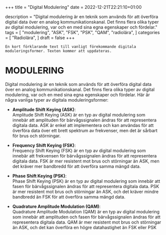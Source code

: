 +++
title = "Digital Modulering"
date = 2022-12-21T22:21:10+01:00

description = "Digital modulering är en teknik som används för att överföra digital data över en analog kommunikationskanal. Det finns flera olika typer av digital modulering, var och en med sina egna egenskaper och fördelar."
tags = [
    "modulering",
    "ASK",
    "FSK",
    "PSK",
    "QAM",
    "radiolära",
]
categories = [
    "Radiolära",
]
draft = false
+++

`En kort förklarande text till vanligt förekommande digitala moduleringsformer. Texten kommer att uppdateras.`
<!--more-->
# MODULERING  

Digital modulering är en teknik som används för att överföra digital data över en analog kommunikationskanal. Det finns flera olika typer av digital modulering, var och en med sina egna egenskaper och fördelar. Här är några vanliga typer av digitala moduleringsformer:

* **Amplitude Shift Keying (ASK)**:  
Amplitude Shift Keying (ASK) är en typ av digital modulering som innebär att amplituden för bärvågssignalen ändras för att representera digitala data. ASK är enkel att implementera och kan användas för att överföra data över ett brett spektrum av frekvenser, men det är sårbart för brus och störningar.

* **Frequency Shift Keying (FSK)**:  
Frequency Shift Keying (FSK) är en typ av digital modulering som innebär att frekvensen för bärvågssignalen ändras för att representera digitala data. FSK är mer resistent mot brus och störningar än ASK, men det kräver mer bandbredd för att överföra samma mängd data.

* **Phase Shift Keying (PSK)**:  
Phase Shift Keying (PSK) är en typ av digital modulering som innebär att fasen för bärvågssignalen ändras för att representera digitala data. PSK är mer resistent mot brus och störningar än ASK, och det kräver mindre bandbredd än FSK för att överföra samma mängd data.

* **Quadrature Amplitude Modulation (QAM)**:  
Quadrature Amplitude Modulation (QAM) är en typ av digital modulering som innebär att amplituden och fasen för bärvågssignalen ändras för att representera digitala data. QAM är mer resistent mot brus och störningar än ASK, och det kan överföra en högre datahastighet än FSK eller PSK